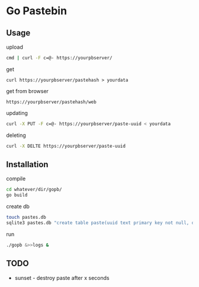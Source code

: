 # Go Pastebin

## Usage

upload
```bash
cmd | curl -F c=@- https://yourpbserver/
```

get
```
curl https://yourpbserver/pastehash > yourdata
```

get from browser
```
https://yourpbserver/pastehash/web
```

updating
```bash
curl -X PUT -F c=@- https://yourpbserver/paste-uuid < yourdata
```

deleting
```bash
curl -X DELTE https://yourpbserver/paste-uuid
```

## Installation

compile
```bash
cd whatever/dir/gopb/
go build
```

create db
```bash
touch pastes.db
sqlite3 pastes.db "create table paste(uuid text primary key not null, data blob not null, hash text not null, shorthash text not null);"
```

run
```bash
./gopb &>>logs &
```

## TODO

- sunset - destroy paste after x seconds

